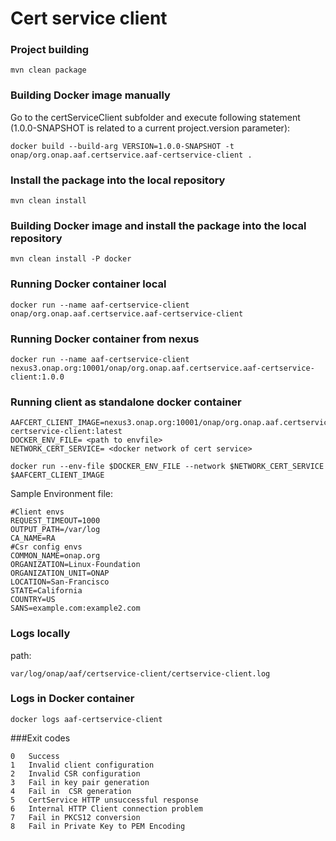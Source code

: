 # Cert service client

### Project building
```
mvn clean package
```
    
### Building Docker image manually
Go to the certServiceClient subfolder and execute following statement (1.0.0-SNAPSHOT is related to a current project.version parameter):
```
docker build --build-arg VERSION=1.0.0-SNAPSHOT -t onap/org.onap.aaf.certservice.aaf-certservice-client .
```
    
### Install the package into the local repository
```
mvn clean install
```     
    
### Building Docker image and  install the package into the local repository
```
mvn clean install -P docker
```   

### Running Docker container local
```
docker run --name aaf-certservice-client onap/org.onap.aaf.certservice.aaf-certservice-client
```

### Running Docker container from nexus
```
docker run --name aaf-certservice-client nexus3.onap.org:10001/onap/org.onap.aaf.certservice.aaf-certservice-client:1.0.0
```

### Running client as standalone docker container
```
AAFCERT_CLIENT_IMAGE=nexus3.onap.org:10001/onap/org.onap.aaf.certservice.aaf-certservice-client:latest
DOCKER_ENV_FILE= <path to envfile>
NETWORK_CERT_SERVICE= <docker network of cert service>
 
docker run --env-file $DOCKER_ENV_FILE --network $NETWORK_CERT_SERVICE $AAFCERT_CLIENT_IMAGE
```
Sample Environment file:
```aidl
#Client envs
REQUEST_TIMEOUT=1000
OUTPUT_PATH=/var/log
CA_NAME=RA
#Csr config envs
COMMON_NAME=onap.org
ORGANIZATION=Linux-Foundation
ORGANIZATION_UNIT=ONAP
LOCATION=San-Francisco
STATE=California
COUNTRY=US
SANS=example.com:example2.com
```

### Logs locally

path: 
```
var/log/onap/aaf/certservice-client/certservice-client.log
```    
### Logs in Docker container
```
docker logs aaf-certservice-client
```
###Exit codes
```
0	Success
1	Invalid client configuration
2	Invalid CSR configuration 
3	Fail in key pair generation
4	Fail in  CSR generation
5	CertService HTTP unsuccessful response
6	Internal HTTP Client connection problem
7	Fail in PKCS12 conversion
8	Fail in Private Key to PEM Encoding
```
